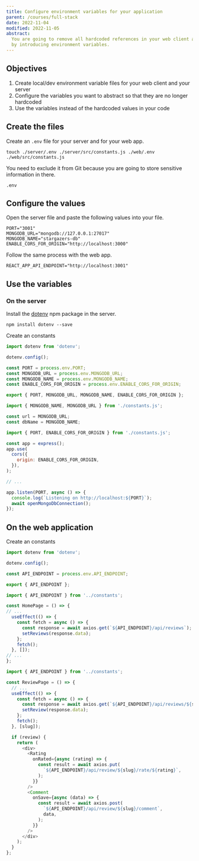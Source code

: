 ```yaml
---
title: Configure environment variables for your application
parent: /courses/full-stack
date: 2022-11-04
modified: 2022-11-05
abstract:
  You are going to remove all hardcoded references in your web client and server API
  by introducing environment variables.
---
```


## Objectives

1. Create local/dev environment variable files for your web client and your server
1. Configure the variables you want to abstract so that they are no longer hardcoded
1. Use the variables instead of the hardcoded values in your code

## Create the files

Create an `.env` file for your server and for your web app.

```bash:title=>./
touch ./server/.env ./server/src/constants.js ./web/.env ./web/src/constants.js
```

You need to exclude it from Git because you are going to store sensitive information in there.

```text:title=./gitignore
.env
```

## Configure the values

Open the server file and paste the following values into your file.

```text:title=./server/.env
PORT="3001"
MONGODB_URL="mongodb://127.0.0.1:27017"
MONGODB_NAME="stargazers-db"
ENABLE_CORS_FOR_ORIGIN="http://localhost:3000"
```

Follow the same process with the web app.

```text:title=./web/.env
REACT_APP_API_ENDPOINT="http://localhost:3001"
```

## Use the variables

### On the server

Install the [dotenv][dotenv] npm package in the server.

```bash:title=>./server
npm install dotenv --save
```

Create an constants

```js:title=./server/src/constants.js
import dotenv from 'dotenv';

dotenv.config();

const PORT = process.env.PORT;
const MONGODB_URL = process.env.MONGODB_URL;
const MONGODB_NAME = process.env.MONGODB_NAME;
const ENABLE_CORS_FOR_ORIGIN = process.env.ENABLE_CORS_FOR_ORIGIN;

export { PORT, MONGODB_URL, MONGODB_NAME, ENABLE_CORS_FOR_ORIGIN };
```

```js:title=./server/src/db.js
import { MONGODB_NAME, MONGODB_URL } from './constants.js';

const url = MONGODB_URL;
const dbName = MONGODB_NAME;
```

```js:title=./server/src/server.js
import { PORT, ENABLE_CORS_FOR_ORIGIN } from './constants.js';

const app = express();
app.use(
  cors({
    origin: ENABLE_CORS_FOR_ORIGIN,
  }),
);

// ...

app.listen(PORT, async () => {
  console.log(`Listening on http://localhost:${PORT}`);
  await openMongoDbConnection();
});
```

## On the web application

Create an constants

```js:title=./web/src/constants.js
import dotenv from 'dotenv';

dotenv.config();

const API_ENDPOINT = process.env.API_ENDPOINT;

export { API_ENDPOINT };
```

```js:title=./web/src/pages/Home.js
import { API_ENDPOINT } from '../constants';

const HomePage = () => {
// ...
  useEffect(() => {
    const fetch = async () => {
      const response = await axios.get(`${API_ENDPOINT}/api/reviews`);
      setReviews(response.data);
    };
    fetch();
  }, []);
// ...
};
```

```js:title=./web/src/pages/Review.js
import { API_ENDPOINT } from '../constants';

const ReviewPage = () => {
  // ...
  useEffect(() => {
    const fetch = async () => {
      const response = await axios.get(`${API_ENDPOINT}/api/reviews/${slug}`);
      setReview(response.data);
    };
    fetch();
  }, [slug]);

  if (review) {
    return (
      <div>
        <Rating
          onRated={async (rating) => {
            const result = await axios.put(
              `${API_ENDPOINT}/api/review/${slug}/rate/${rating}`,
            );
          }}
        />
        <Comment
          onSave={async (data) => {
            const result = await axios.post(
              `${API_ENDPOINT}/api/review/${slug}/comment`,
              data,
            );
          }}
        />
      </div>
    );
  }
};
```

[dotenv]: https://www.npmjs.com/package/dotenv
